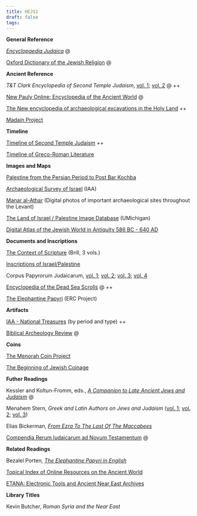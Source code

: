 ```yaml
---
title: HEJS1
draft: false
tags:
---
```

**General Reference**

[_Encyclopaedia Judaica_](https://guides.lib.uconn.edu/encyclopediajudaica) @ 

[Oxford Dictionary of the Jewish Religion](https://uconn-storrs.primo.exlibrisgroup.com/permalink/01UCT_STORRS/1s3ubib/alma9933779453502432) @

**Ancient Reference**

_T&T Clark Encyclopedia of Second Temple Judaism_, [vol. 1](http://s.uconn.edu/estj1); [vol. 2](http://s.uconn.edu/estj2) @ ++

[New Pauly Online: Encyclopedia of the Ancient World](https://uconn-storrs.primo.exlibrisgroup.com/permalink/01UCT_STORRS/1s3ubib/alma99420733099502432) @

[The New encyclopedia of archaeological excavations in the Holy Land](https://archive.org/details/newencyclopediao0000unse_h2c3/page/n5/mode/2up) ++

[Madain Project](https://madainproject.com/)

**Timeline**

[Timeline of Second Temple Judaism](https://www.bibleodyssey.org/timeline-gallery/second-temple-judaism/) ++

[Timeline of Greco-Roman Literature](https://dubioushistory.github.io/timelines/greco-roman)

**Images and Maps**

[Palestine from the Persian Period to Post Bar Kochba](https://data1.geo.univie.ac.at/projects/muenzeundmacht/maps/map4%3Flanguage=en.html)

[Archaeological Survey of Israel](https://www.antiquities.org.il/survey/new/default_en.aspx) (IAA)

[Manar al-Athar](https://www.manar-al-athar.ox.ac.uk/) (Digital photos of important archaeological sites throughout the Levant)

[The Land of Israel / Palestine Image Database](https://image-database.nes.lsa.umich.edu/spbrowse) (UMichigan)

[Digital Atlas of the Jewish World in Antiquity 586 BC - 640 AD](https://diaspora.haifa.ac.il/index.php/en/maps)

**Documents and Inscriptions**

[The Context of Scripture](https://archive.org/details/the-context-of-scripture/mode/2up) (Brill, 3 vols.)

[Inscriptions of Israel/Palestine](https://www.inscriptionsisraelpalestine.org/)

Corpus Papyrorum Judaicarum, [vol. 1](https://archive.org/details/corpuspapyrorumj0001tche/mode/2up); [vol. 2](https://archive.org/details/corpuspapyrorumj0000tche/mode/2up); [vol. 3](https://archive.org/details/corpuspapyrorumj0003tche/mode/2up); [vol. 4](https://ebookcentral.proquest.com/lib/uconn/detail.action?docID=6373775)

[Encyclopedia of the Dead Sea Scrolls](https://www-oxfordreference-com.ezproxy.lib.uconn.edu/view/10.1093/acref/9780195084504.001.0001/acref-9780195084504.) @ ++

[The Elephantine Papyri](https://elephantine.smb.museum/?lang=en) (ERC Project)

**Artifacts**

[IAA - National Treasures](https://www.antiquities.org.il/t/PeriodsList_en.aspx) (by period and type) ++

[Biblical Archeology Review](https://library-biblicalarchaeology-org.ezproxy.lib.uconn.edu/) @

**Coins**

[The Menorah Coin Project](https://www.menorahcoinproject.com/)

[The Beginning of Jewish Coinage](https://data1.geo.univie.ac.at/projects/muenzeundmacht/showcases/showcase1%3Flanguage=en.html)

**Futher Readings**

Kessler and Koltun-Fromm, eds., [_A Companion to Late Ancient Jews and Judaism_](https://onlinelibrary-wiley-com.ezproxy.lib.uconn.edu/doi/book/10.1002/9781119113843) @

Menahem Stern, _Greek and Latin Authors on Jews and Judaism_ ([vol. 1](https://archive.org/details/greeklatinauthor0001unse/mode/2up); [vol. 2](https://archive.org/details/greeklatinauthor0002unse); [vol. 3](https://archive.org/details/greeklatinauthor0003unse))

Elias Bickerman, [_From Ezra To The Last Of The Maccabees_](https://archive.org/details/in.ernet.dli.2015.59581)

[Compendia Rerum Iudaicarum ad Novum Testamentum](https://brill-com.ezproxy.lib.uconn.edu/display/serial/CRI) @

**Related Readings**

Bezalel Porten, [_The Elephantine Papyri in English_](https://archive.org/details/the-elephantine-papyri-in-english_202105)

[Topical Index of Online Resources on the Ancient World](https://isaw.nyu.edu/publications/awol-index/html/index-keywords.html)

[ETANA: Electronic Tools and Ancient Near East Archives](https://etana.org/home)

**Library Titles**

Kevin Butcher, _Roman Syria and the Near East_